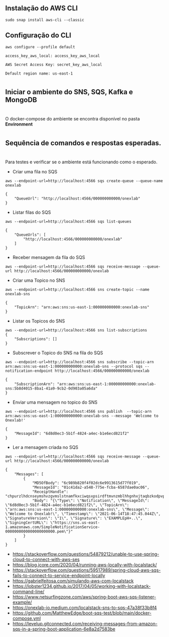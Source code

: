 ## Instalação do AWS CLI

```
sudo snap install aws-cli --classic
```

## Configuração do CLI

```
aws configure --profile default
```
```
access_key_aws_local: access_key_aws_local
```
```
AWS Secret Access Key: secret_key_aws_local
```
```
Default region name: us-east-1
```

#
## Iniciar o ambiente do SNS, SQS, Kafka e MongoDB
#

O docker-compose do ambiente se encontra disponível no pasta **Environment**

#
## Sequência de comandos e respostas esperadas.
#

Para testes e verificar se o ambiente está funcionando como o esperado.</br>

* Criar uma fila no SQS

```
aws --endpoint-url=http://localhost:4566 sqs create-queue --queue-name onexlab
```

```
{
    "QueueUrl": "http://localhost:4566/000000000000/onexlab"
}
```

* Listar filas do SQS

```
aws --endpoint-url=http://localhost:4566 sqs list-queues
```
```
{
    "QueueUrls": [
        "http://localhost:4566/000000000000/onexlab"
    ]
}
```

* Receber mensagem da fila do SQS

```
aws --endpoint-url=http://localhost:4566 sqs receive-message --queue-url http://localhost:4566/000000000000/onexlab
```

* Criar uma Topico no SNS

```
aws --endpoint-url=http://localhost:4566 sns create-topic --name onexlab-sns
```
```
{
    "TopicArn": "arn:aws:sns:us-east-1:000000000000:onexlab-sns"
}
```
* Listar os Topicos do SNS

```
aws --endpoint-url=http://localhost:4566 sns list-subscriptions
{
    "Subscriptions": []
}
```

* Subscrever o Topico do SNS na fila do SQS

```
aws --endpoint-url=http://localhost:4566 sns subscribe --topic-arn arn:aws:sns:us-east-1:000000000000:onexlab-sns --protocol sqs --notification-endpoint http://localhost:4566/000000000000/onexlab
```
```
{
    "SubscriptionArn": "arn:aws:sns:us-east-1:000000000000:onexlab-sns:5b8d4015-8ba1-41a9-9cb2-0d903a05a6da"
}
```

* Enviar uma mensagem no topico do SNS

```
aws --endpoint-url=http://localhost:4566 sns publish  --topic-arn arn:aws:sns:us-east-1:000000000000:onexlab-sns --message 'Welcome to Onexlab!'
```
```
{
    "MessageId": "6d8d0ec3-5b1f-4824-a4ec-b1e6ecd821f2"
}
```

* Ler a mensagem criada no SQS

```
aws --endpoint-url=http://localhost:4566 sqs receive-message --queue-url http://localhost:4566/000000000000/onexlab
```
```
{
    "Messages": [
        {
            "MD5OfBody": "6c989b820f4f02dc6e9913615d77f019",
            "MessageId": "01c41da2-a548-775e-fcba-6587dae0ac06",
            "ReceiptHandle": "chpurzlhdcnseymshvzgvmslstnamfkxciwqsxpsirdftmvnzmblhhgnhxjtaqbzkodpvpsiowtkprqbkoveveebuotkjzfyhgpqnkvtzvmyzvhdcfvshlsvmfgrqqsujciefkwbatvemqbvlewhkcwyfvkpwkqqalrcffwiuqkuewswxlvqussny",
            "Body": "{\"Type\": \"Notification\", \"MessageId\": \"6d8d0ec3-5b1f-4824-a4ec-b1e6ecd821f2\", \"TopicArn\": \"arn:aws:sns:us-east-1:000000000000:onexlab-sns\", \"Message\": \"Welcome to Onexlab!\", \"Timestamp\": \"2021-06-14T18:47:45.044Z\", \"SignatureVersion\": \"1\", \"Signature\": \"EXAMPLEpH+..\", \"SigningCertURL\": \"https://sns.us-east-1.amazonaws.com/SimpleNotificationService-0000000000000000000000.pem\"}"
        }
    ]
}
```






* https://stackoverflow.com/questions/54879212/unable-to-use-spring-cloud-to-connect-with-aws-ses
* https://blog.jcore.com/2020/04/running-aws-locally-with-localstack/
* https://stackoverflow.com/questions/59517989/spring-cloud-aws-sqs-fails-to-connect-to-service-endpoint-locally
* https://gabrielfeitosa.com/simulando-aws-com-localstack
* https://lobster1234.github.io/2017/04/05/working-with-localstack-command-line/
* https://www.netsurfingzone.com/aws/spring-boot-aws-sqs-listener-example/
* https://onexlab-io.medium.com/localstack-sns-to-sqs-47a38f33b8f4
* https://github.com/MatthewEdge/boot-sqs-test/blob/main/docker-compose.yml
* https://levelup.gitconnected.com/receiving-messages-from-amazon-sqs-in-a-spring-boot-application-6e8a2d7583be